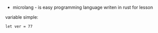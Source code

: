 - microlang - is  easy programming language writen in rust for lesson  

variable simple:

```mircolang
let ver = 77
```
